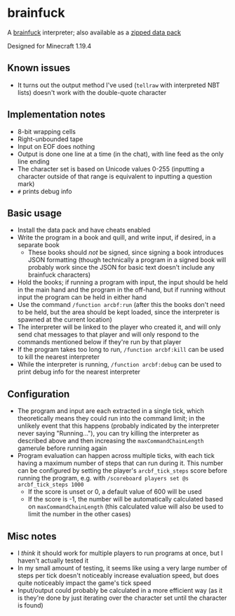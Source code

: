 # brainfuck

A [brainfuck](https://esolangs.org/wiki/Brainfuck) interpreter; also available as a [zipped data pack](https://github.com/Arctenik/mc-data-packs/blob/zips/interpreters/brainfuck.zip)

Designed for Minecraft 1.19.4

## Known issues

- It turns out the output method I've used (`tellraw` with interpreted NBT lists) doesn't work with the double-quote character

## Implementation notes

- 8-bit wrapping cells
- Right-unbounded tape
- Input on EOF does nothing
- Output is done one line at a time (in the chat), with line feed as the only line ending
- The character set is based on Unicode values 0-255 (inputting a character outside of that range is equivalent to inputting a question mark)
- `#` prints debug info

## Basic usage

- Install the data pack and have cheats enabled
- Write the program in a book and quill, and write input, if desired, in a separate book
  - These books should *not* be signed, since signing a book introduces JSON formatting (though technically a program in a signed book will probably work since the JSON for basic text doesn't include any brainfuck characters)
- Hold the books; if running a program with input, the input should be held in the main hand and the program in the off-hand, but if running without input the program can be held in either hand
- Use the command `/function arcbf:run` (after this the books don't need to be held, but the area should be kept loaded, since the interpreter is spawned at the current location)
- The interpreter will be linked to the player who created it, and will only send chat messages to that player and will only respond to the commands mentioned below if they're run by that player
- If the program takes too long to run, `/function arcbf:kill` can be used to kill the nearest interpreter
- While the interpreter is running, `/function arcbf:debug` can be used to print debug info for the nearest interpreter

## Configuration

- The program and input are each extracted in a single tick, which theoretically means they could run into the command limit; in the unlikely event that this happens (probably indicated by the interpreter never saying "Running..."), you can try killing the interpreter as described above and then increasing the `maxCommandChainLength` gamerule before running again
- Program evaluation can happen across multiple ticks, with each tick having a maximum number of steps that can run during it. This number can be configured by setting the player's `arcbf_tick_steps` score before running the program, e.g. with `/scoreboard players set @s arcbf_tick_steps 1000`
  - If the score is unset or 0, a default value of 600 will be used
  - If the score is -1, the number will be automatically calculated based on `maxCommandChainLength` (this calculated value will also be used to limit the number in the other cases)

## Misc notes

- I *think* it should work for multiple players to run programs at once, but I haven't actually tested it
- In my small amount of testing, it seems like using a very large number of steps per tick doesn't noticeably increase evaluation speed, but does quite noticeably impact the game's tick speed
- Input/output could probably be calculated in a more efficient way (as it is they're done by just iterating over the character set until the character is found)
